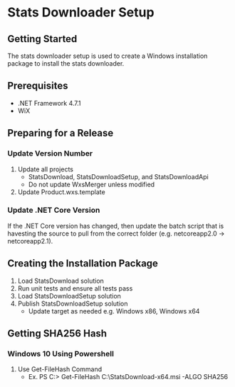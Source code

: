 # Stats Downloader Setup

## Getting Started

The stats downloader setup is used to create a Windows installation package to install the stats downloader.

## Prerequisites

* .NET Framework 4.7.1
* WiX

## Preparing for a Release

### Update Version Number

1. Update all projects
	* StatsDownload, StatsDownloadSetup, and StatsDownloadApi
	* Do not update WxsMerger unless modified
2. Update Product.wxs.template

### Update .NET Core Version

If the .NET Core version has changed, then update the batch script that is havesting the source to pull from the correct folder (e.g. netcoreapp2.0 -> netcoreapp2.1).

## Creating the Installation Package

1. Load StatsDownload solution
2. Run unit tests and ensure all tests pass
3. Load StatsDownloadSetup solution
4. Publish StatsDownloadSetup solution
	* Update target as needed e.g. Windows x86, Windows x64

## Getting SHA256 Hash

### Windows 10 Using Powershell

1. Use Get-FileHash Command
	* Ex. PS C:\> Get-FileHash C:\StatsDownload-x64.msi -ALGO SHA256